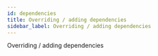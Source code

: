 ```yaml
---
id: dependencies
title: Overriding / adding dependencies
sidebar_label: Overriding / adding dependencies
---
```


Overriding / adding dependencies
